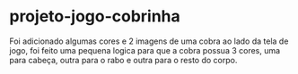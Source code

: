 # projeto-jogo-cobrinha
Foi adicionado algumas cores e 2 imagens de uma cobra ao lado da tela de jogo, foi feito uma pequena logica para que a cobra possua 3 cores, uma para cabeça, outra para o rabo e outra para o resto do corpo.
